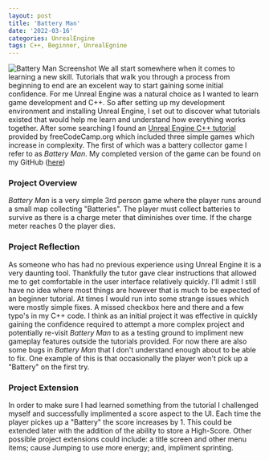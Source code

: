 ```yaml
---
layout: post
title: 'Battery Man'
date: '2022-03-16'
categories: UnrealEngine
tags: C++, Beginner, UnrealEgnine
---
```

![Battery Man Screenshot](/assets/images/posts/16-03-22/Battery%20Man/BatterMan.png)
We all start somewhere when it comes to learning a new skill. Tutorials that walk you through a process from beginning to end are an excelent way to start gaining some initial confidence. For me Unreal Engine was a natural choice as I wanted to learn game development and C++. So after setting up my development environment and installing Unreal Engine, I set out to discover what tutorials existed that would help me learn and understand how everything works together. After some searching I found an [Unreal Engine C++ tutorial](https://www.youtube.com/watch?v=LsNW4FPHuZE&t=17s&ab_channel=freeCodeCamp.org) provided by freeCodeCamp.org which included three simple games which increase in complexity.  The first of which was a battery collector game I refer to as *Battery Man*. My completed version of the game can be found on my GitHub ([here](https://github.com/eyesowolf/BatteryManCpp))
### Project Overview
*Battery Man* is a very simple 3rd person game where the player runs around a small map collecting "Batteries". The player must collect batteries to survive as there is a charge meter that diminishes over time. If the charge meter reaches 0 the player dies.
### Project Reflection
As someone who has had no previous experience using Unreal Engine it is a very daunting tool. Thankfully the tutor gave clear instructions that allowed me to get comfortable in the user interface relatively quickly. I'll admit I still have no idea where most things are however that is much to be expected of an beginner tutorial.
At times I would run into some strange issues which were mostly simple fixes. A missed checkbox here and there and a few typo's in my C++ code. I think as an initial project it was effective in quickly gaining the confidence required to attempt a more complex project and potentially re-visit *Battery Man* to as a testing ground to impliment new gameplay features outside the tutorials provided.
For now there are also some bugs in *Battery Man* that I don't understand enough about to be able to fix. One example of this is that occasionally the player won't pick up a "Battery" on the first try.
### Project Extension
In order to make sure I had learned something from the tutorial I challenged myself and successfully implimented a score aspect to the UI. Each time the player pickes up a "Battery" the score increases by 1. This could be extended later with the addition of the ability to store a High-Score.
Other possible project extensions could include: a title screen and other menu items; cause Jumping to use more energy; and, impliment sprinting.